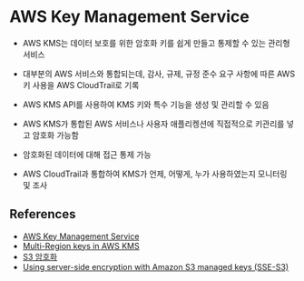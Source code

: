 
# AWS Key Management Service

- AWS KMS는 데이터 보호를 위한 암호화 키를 쉽게 만들고 통제할 수 있는 관리형 서비스
- 대부분의 AWS 서비스와 통합되는데, 감사, 규제, 규정 준수 요구 사항에 따른 AWS 키 사용을 AWS CloudTrail로 기록
- AWS KMS API를 사용하여 KMS 키와 특수 기능을 생성 및 관리할 수 있음

- AWS KMS가 통합된 AWS 서비스나 사용자 애플리켕션에 직접적으로 키관리를 넣고 암호화 가능함
- 암호화된 데이터에 대해 접근 통제 가능
- AWS CloudTrail과 통합하여 KMS가 언제, 어떻게, 누가 사용하였는지 모니터링 및 조사

## References
- [AWS Key Management Service](https://docs.aws.amazon.com/kms/latest/developerguide/overview.html)
- [Multi-Region keys in AWS KMS](https://docs.aws.amazon.com/kms/latest/developerguide/multi-region-keys-overview.html)
- [S3 암호화](https://velog.io/@hwaya2828/S3-%EC%95%94%ED%98%B8%ED%99%94)
- [Using server-side encryption with Amazon S3 managed keys (SSE-S3)](https://docs.aws.amazon.com/AmazonS3/latest/userguide/UsingServerSideEncryption.html)